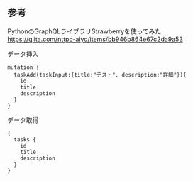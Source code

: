## 参考
PythonのGraphQLライブラリStrawberryを使ってみた
https://qiita.com/nttpc-aiyo/items/bb946b864e67c2da9a53

データ挿入
```
mutation {
  taskAdd(taskInput:{title:"テスト", description:"詳細"}){
    id
    title
    description
  }
}
```

データ取得
```
{
  tasks {
    id
    title
    description
  }
}
```
